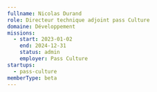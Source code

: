 ```yaml
---
fullname: Nicolas Durand
role: Directeur technique adjoint pass Culture
domaine: Développement
missions:
  - start: 2023-01-02
    end: 2024-12-31
    status: admin
    employer: Pass Culture
startups:
  - pass-culture
memberType: beta
---
```


